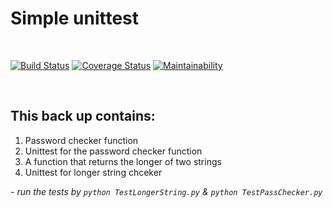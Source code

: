 # Simple unittest 
<br>

[![Build Status](https://travis-ci.org/DennisMufasa/backUpPythonTest.svg?branch=master)](https://travis-ci.org/DennisMufasa/backUpPythonTest) [![Coverage Status](https://coveralls.io/repos/github/DennisMufasa/backUpPythonTest/badge.svg?branch=master)](https://coveralls.io/github/DennisMufasa/backUpPythonTest?branch=master)    [![Maintainability](https://api.codeclimate.com/v1/badges/0c21ee7cf1f62faed0b8/maintainability)](https://codeclimate.com/github/DennisMufasa/backUpPythonTest/maintainability)

<br>
<h2>This back up contains:</h2>
<ol>
    <li>Password checker function</li>
    <li>Unittest for the password checker function</li>
    <li>A function that returns the longer of two strings</li>
    <li>Unittest for longer string chceker</li>
</ol>

<cite>- run the tests by <code>python TestLongerString.py</code> & <code>python TestPassChecker.py</code></cite>
